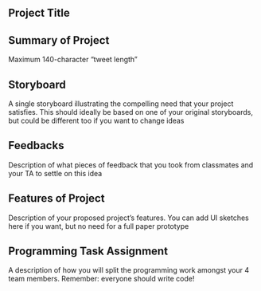## Project Title

## Summary of Project
Maximum 140-character “tweet length”

## Storyboard
A single storyboard illustrating the compelling need that your project satisfies. This should ideally be based on one of your original storyboards, but could be different too if you want to change ideas

## Feedbacks
Description of what pieces of feedback that you took from classmates and your TA to settle on this idea

## Features of Project
Description of your proposed project’s features. You can add UI sketches here if you want, but no need for a full paper prototype

## Programming Task Assignment
A description of how you will split the programming work amongst your 4 team members. Remember: everyone should write code!
